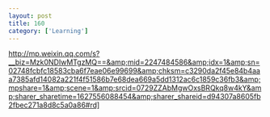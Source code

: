 ```yaml
---
layout: post
title: 160
category: ['Learning']
---
```


http://mp.weixin.qq.com/s?__biz=Mzk0NDIwMTgzMQ==&amp;mid=2247484586&amp;idx=1&amp;sn=02748fcbfc18583cba6f7eae06e99699&amp;chksm=c3290da2f45e84b4aaa7385afd14082a221f4f51586b7e68dea669a5dd1312ac6c1859c36fb3&amp;mpshare=1&amp;scene=1&amp;srcid=0729ZZAbMgwOxsBRQkq8w4kY&amp;sharer_sharetime=1627556088454&amp;sharer_shareid=d94307a8605fb2fbec271a8d8c5a0a86#rd]


